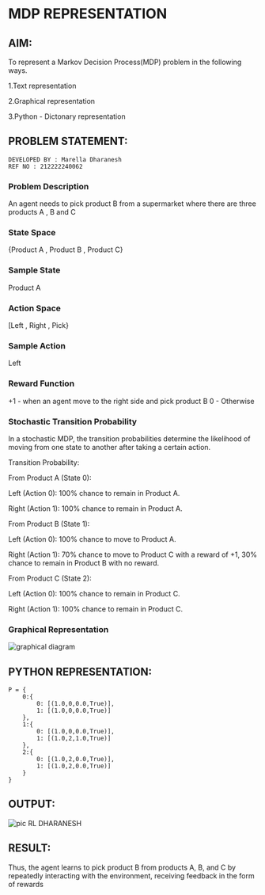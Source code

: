 # MDP REPRESENTATION

## AIM:
To represent a Markov Decision Process(MDP) problem in the following ways.

1.Text representation

2.Graphical representation

3.Python - Dictonary representation

## PROBLEM STATEMENT:
```
DEVELOPED BY : Marella Dharanesh
REF NO : 212222240062
```
### Problem Description
An agent needs to pick product B from a supermarket where there are three products A , B and C

### State Space
{Product A , Product B , Product C}

### Sample State
Product A

### Action Space
[Left , Right , Pick}

### Sample Action
Left

### Reward Function
+1 - when an agent move to the right side and pick product B
0 - Otherwise

### Stochastic Transition Probability
In a stochastic MDP, the transition probabilities determine the likelihood of moving from one state to another after taking a certain action.

Transition Probability:

From Product A (State 0):

Left (Action 0): 100% chance to remain in Product A.

Right (Action 1): 100% chance to remain in Product A.

From Product B (State 1):

Left (Action 0): 100% chance to move to Product A.

Right (Action 1): 70% chance to move to Product C with a reward of +1, 30% chance to remain in Product B with no reward.

From Product C (State 2):

Left (Action 0): 100% chance to remain in Product C.

Right (Action 1): 100% chance to remain in Product C.
### Graphical Representation

![graphical diagram ](https://github.com/user-attachments/assets/ef153350-21f8-4342-ac6d-a084ae72479c)


## PYTHON REPRESENTATION:
```python3
P = {
    0:{
        0: [(1.0,0,0.0,True)],
        1: [(1.0,0,0.0,True)]
    },
    1:{
        0: [(1.0,0,0.0,True)],
        1: [(1.0,2,1.0,True)]
    },
    2:{
        0: [(1.0,2,0.0,True)],
        1: [(1.0,2,0.0,True)]
    }
}
```
## OUTPUT:

![pic RL DHARANESH](https://github.com/user-attachments/assets/9ae15c88-790a-4e14-b348-ab9119b3347b)

## RESULT:
Thus, the agent learns to pick product B from products A, B, and C by repeatedly interacting with the environment, receiving feedback in the form of rewards
